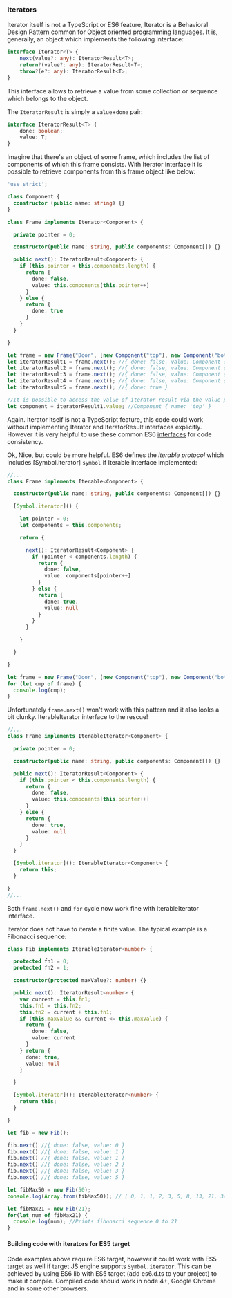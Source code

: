 ### Iterators

Iterator itself is not a TypeScript or ES6 feature, Iterator is a
Behavioral Design Pattern common for Object oriented programming languages.
It is, generally, an object which implements the following interface:

```ts
interface Iterator<T> {
    next(value?: any): IteratorResult<T>;
    return?(value?: any): IteratorResult<T>;
    throw?(e?: any): IteratorResult<T>;
}
```

This interface allows to retrieve a value from some collection or sequence
which belongs to the object.

The `IteratorResult` is simply a `value`+`done` pair: 
```ts
interface IteratorResult<T> {
    done: boolean;
    value: T;
}
```

Imagine that there's an object of some frame, which includes the list of
components of which this frame consists. With Iterator interface it is possible
to retrieve components from this frame object like below:

```ts
'use strict';

class Component {
  constructor (public name: string) {}
}

class Frame implements Iterator<Component> {

  private pointer = 0;

  constructor(public name: string, public components: Component[]) {}

  public next(): IteratorResult<Component> {
    if (this.pointer < this.components.length) {
      return {
        done: false,
        value: this.components[this.pointer++]
      }
    } else {
      return {
        done: true
      }
    }
  }

}

let frame = new Frame("Door", [new Component("top"), new Component("bottom"), new Component("left"), new Component("right")]);
let iteratorResult1 = frame.next(); //{ done: false, value: Component { name: 'top' } }
let iteratorResult2 = frame.next(); //{ done: false, value: Component { name: 'bottom' } }
let iteratorResult3 = frame.next(); //{ done: false, value: Component { name: 'left' } }
let iteratorResult4 = frame.next(); //{ done: false, value: Component { name: 'right' } }
let iteratorResult5 = frame.next(); //{ done: true }

//It is possible to access the value of iterator result via the value property:
let component = iteratorResult1.value; //Component { name: 'top' }
```
Again. Iterator itself is not a TypeScript feature, this code could work without
implementing Iterator and IteratorResult interfaces explicitly.
However it is very helpful to use these common
ES6 [interfaces](./types/interfaces.md) for code consistency.

Ok, Nice, but could be more helpful. ES6 defines the *iterable protocol*
which includes [Symbol.iterator] `symbol` if Iterable interface implemented:
```ts
//...
class Frame implements Iterable<Component> {

  constructor(public name: string, public components: Component[]) {}

  [Symbol.iterator]() {

    let pointer = 0;
    let components = this.components;

    return {

      next(): IteratorResult<Component> {
        if (pointer < components.length) {
          return {
            done: false,
            value: components[pointer++]
          }
        } else {
          return {
            done: true,
            value: null
          }
        }
      }

    }

  }

}

let frame = new Frame("Door", [new Component("top"), new Component("bottom"), new Component("left"), new Component("right")]);
for (let cmp of frame) {
  console.log(cmp);
}
```

Unfortunately `frame.next()` won't work with this pattern and it also looks
a bit clunky. IterableIterator interface to the rescue!
```ts
//...
class Frame implements IterableIterator<Component> {

  private pointer = 0;

  constructor(public name: string, public components: Component[]) {}

  public next(): IteratorResult<Component> {
    if (this.pointer < this.components.length) {
      return {
        done: false,
        value: this.components[this.pointer++]
      }
    } else {
      return {
        done: true,
        value: null
      }
    }
  }

  [Symbol.iterator](): IterableIterator<Component> {
    return this;
  }

}
//...
```
Both `frame.next()` and `for` cycle now work fine with IterableIterator interface.

Iterator does not have to iterate a finite value.
The typical example is a Fibonacci sequence:
```ts
class Fib implements IterableIterator<number> {

  protected fn1 = 0;
  protected fn2 = 1;

  constructor(protected maxValue?: number) {}

  public next(): IteratorResult<number> {
    var current = this.fn1;
    this.fn1 = this.fn2;
    this.fn2 = current + this.fn1;
    if (this.maxValue && current <= this.maxValue) {
      return {
        done: false,
        value: current
      }
    } return {
      done: true,
      value: null
    }

  }

  [Symbol.iterator](): IterableIterator<number> {
    return this;
  }

}

let fib = new Fib();

fib.next() //{ done: false, value: 0 }
fib.next() //{ done: false, value: 1 }
fib.next() //{ done: false, value: 1 }
fib.next() //{ done: false, value: 2 }
fib.next() //{ done: false, value: 3 }
fib.next() //{ done: false, value: 5 }

let fibMax50 = new Fib(50);
console.log(Array.from(fibMax50)); // [ 0, 1, 1, 2, 3, 5, 8, 13, 21, 34 ]

let fibMax21 = new Fib(21);
for(let num of fibMax21) {
  console.log(num); //Prints fibonacci sequence 0 to 21
}
```

#### Building code with iterators for ES5 target
Code examples above require ES6 target, however it could work
with ES5 target as well if target JS engine supports `Symbol.iterator`.
This can be achieved by using ES6 lib with ES5 target
(add es6.d.ts to your project) to make it compile.
Compiled code should work in node 4+, Google Chrome and in some other browsers.
